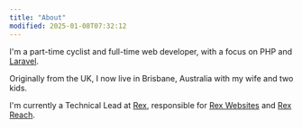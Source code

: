 ```yaml
---
title: "About"
modified: 2025-01-08T07:32:12
---
```


I'm a part-time cyclist and full-time web developer, with a focus on PHP and [Laravel](https://laravel.com).

Originally from the UK, I now live in Brisbane, Australia with my wife and two kids.

I'm currently a Technical Lead at [Rex](https://www.rexsoftware.com/), responsible for [Rex Websites](https://www.rexsoftware.com/products/real-estate-websites) and [Rex Reach](https://www.rexsoftware.com/products/real-estate-marketing).